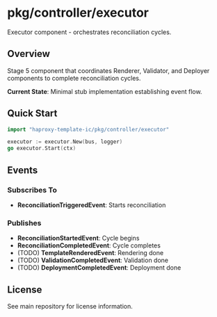 # pkg/controller/executor

Executor component - orchestrates reconciliation cycles.

## Overview

Stage 5 component that coordinates Renderer, Validator, and Deployer components to complete reconciliation cycles.

**Current State**: Minimal stub implementation establishing event flow.

## Quick Start

```go
import "haproxy-template-ic/pkg/controller/executor"

executor := executor.New(bus, logger)
go executor.Start(ctx)
```

## Events

### Subscribes To

- **ReconciliationTriggeredEvent**: Starts reconciliation

### Publishes

- **ReconciliationStartedEvent**: Cycle begins
- **ReconciliationCompletedEvent**: Cycle completes
- (TODO) **TemplateRenderedEvent**: Rendering done
- (TODO) **ValidationCompletedEvent**: Validation done
- (TODO) **DeploymentCompletedEvent**: Deployment done

## License

See main repository for license information.
